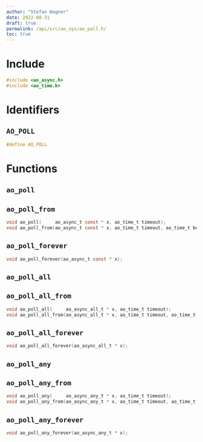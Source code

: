 ```yaml
---
author: "Stefan Wagner"
date: 2022-08-31
draft: true
permalink: /api/src/ao_sys/ao_poll.h/
toc: true
---
```


# Include

```c
#include <ao_async.h>
#include <ao_time.h>
```

# Identifiers

## `AO_POLL`

```c
#define AO_POLL
```

# Functions

## `ao_poll`
## `ao_poll_from`

```c
void ao_poll(     ao_async_t const * x, ao_time_t timeout);
void ao_poll_from(ao_async_t const * x, ao_time_t timeout, ao_time_t beginning);
```

## `ao_poll_forever`

```c
void ao_poll_forever(ao_async_t const * x);
```

## `ao_poll_all`
## `ao_poll_all_from`

```c
void ao_poll_all(     ao_async_all_t * x, ao_time_t timeout);
void ao_poll_all_from(ao_async_all_t * x, ao_time_t timeout, ao_time_t beginning);
```

## `ao_poll_all_forever`

```c
void ao_poll_all_forever(ao_async_all_t * x);
```

## `ao_poll_any`
## `ao_poll_any_from`

```c
void ao_poll_any(     ao_async_any_t * x, ao_time_t timeout);
void ao_poll_any_from(ao_async_any_t * x, ao_time_t timeout, ao_time_t beginning);
```

## `ao_poll_any_forever`

```c
void ao_poll_any_forever(ao_async_any_t * x);
```
